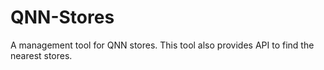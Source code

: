 QNN-Stores
==========

A management tool for QNN stores. This tool also provides API to find the nearest stores.

